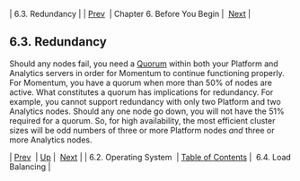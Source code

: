 | 6.3. Redundancy |
| [Prev](byb.os)  | Chapter 6. Before You Begin |  [Next](byb.load_balancing) |

## 6.3. Redundancy

Should any nodes fail, you need a [Quorum](glossary#gloss.quorum "Quorum") within both your Platform and Analytics servers in order for Momentum to continue functioning properly. For Momentum, you have a quorum when more than 50% of nodes are active. What constitutes a quorum has implications for redundancy. For example, you cannot support redundancy with only two Platform and two Analytics nodes. Should any one node go down, you will not have the 51% required for a quorum. So, for high availability, the most efficient cluster sizes will be odd numbers of three or more Platform nodes *and* three or more Analytics nodes.

| [Prev](byb.os)  | [Up](before_you_begin) |  [Next](byb.load_balancing) |
| 6.2. Operating System  | [Table of Contents](index) |  6.4. Load Balancing |

